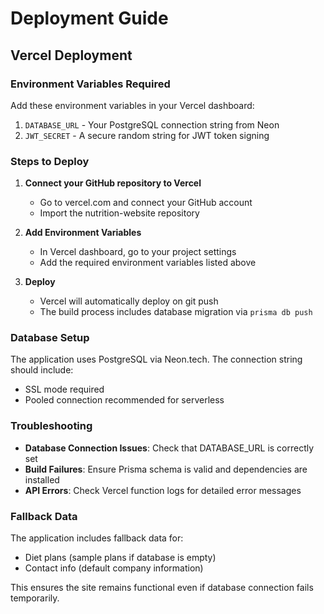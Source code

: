 # Deployment Guide

## Vercel Deployment

### Environment Variables Required

Add these environment variables in your Vercel dashboard:

1. `DATABASE_URL` - Your PostgreSQL connection string from Neon
2. `JWT_SECRET` - A secure random string for JWT token signing

### Steps to Deploy

1. **Connect your GitHub repository to Vercel**
   - Go to vercel.com and connect your GitHub account
   - Import the nutrition-website repository

2. **Add Environment Variables**
   - In Vercel dashboard, go to your project settings
   - Add the required environment variables listed above

3. **Deploy**
   - Vercel will automatically deploy on git push
   - The build process includes database migration via `prisma db push`

### Database Setup

The application uses PostgreSQL via Neon.tech. The connection string should include:
- SSL mode required
- Pooled connection recommended for serverless

### Troubleshooting

- **Database Connection Issues**: Check that DATABASE_URL is correctly set
- **Build Failures**: Ensure Prisma schema is valid and dependencies are installed
- **API Errors**: Check Vercel function logs for detailed error messages

### Fallback Data

The application includes fallback data for:
- Diet plans (sample plans if database is empty)
- Contact info (default company information)

This ensures the site remains functional even if database connection fails temporarily.